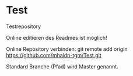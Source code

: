 Test
====

Testrepository

Online editieren des Readmes ist möglich!

Online Repository verbinden: git remote add origin https://github.com/mhaidn-tgm/Test.git

Standard Branche (Pfad) wird Master genannt.
